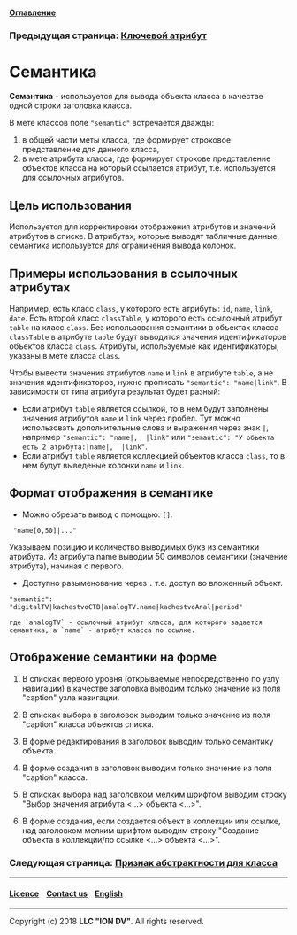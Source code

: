 #### [Оглавление](/docs/ru/index.md)

### Предыдущая страница: [Ключевой атрибут](key.md)

# Семантика
 
**Семантика** - используется для вывода объекта класса в качестве одной строки заголовка класса.

В мете классов поле `"semantic"` встречается дважды:

1. в общей части меты класса, где формирует строковое представление для данного класса, 
2. в мете атрибута класса, где формирует строкове представление объектов класса на который ссылается атрибут, т.е. используется для ссылочных атрибутов.

## Цель использования

Используется для корректировки отображения атрибутов и значений атрибутов в списке. В атрибутах, которые выводят табличные данные, семантика используется для ограничения вывода колонок.

## Примеры использования в ссылочных атрибутах

Например, есть класс `class`, у которого есть атрибуты: `id`, `name`, `link`, `date`. Есть второй класс `classTable`, у которого есть ссылочный атрибут `table` на класс `class`.
Без использования семантики в объектах класса `classTable` в атрибуте `table` будут выводится значения идентификаторов объектов класса `class`.
Атрибуты, используемые как идентификаторы, указаны в мете класса `class`.

Чтобы вывести значения атрибутов `name` и `link` в атрибуте `table`, а не значения идентификаторов, нужно прописать `"semantic": "name|link"`. В зависимости от типа атрибута результат будет разный:

* Если атрибут `table` является ссылкой, то в нем будут заполнены значения атрибутов `name` и `link` через пробел.
Тут можно использовать дополнительные слова и выражения через знак `|`, например `"semantic": "name|,  |link"` или `"semantic": "У объекта есть 2 атрибута:|name|,  |link"`.
* Если атрибут `table` является коллекцией объектов класса `class`, то в нем будут выведеные колонки `name` и `link`.

## Формат отображения в семантике

* Можно обрезать вывод с помощью: `[]`. 
```
 "name[0,50]|..."
```
   Указываем позицию и количество выводимых букв из семантики атрибута. Из атрибута name выводим 50 символов семантики (значение атрибута), начиная с первого.
* Доступно разыменование через `.`  т.е. доступ во вложенный объект.
```
"semantic": "digitalTV|kachestvoCTB|analogTV.name|kachestvoAnal|period"
```
    где `analogTV` - ссылочный атрибут класса, для которого задается семантика, а `name` - атрибут класса по ссылке.

## Отображение семантики на форме

1. В списках первого уровня (открываемые непосредственно по узлу навигации) в качестве заголовка выводим только значение из поля "caption" узла навигации.

2. В списках выбора в заголовок выводим только значение из поля "caption" класса объектов списка.

3. В форме редактирования в заголовок выводим только семантику объекта.

4. В форме создания в заголовок выводим только значение из поля "caption" класса.

5. В списках выбора над заголовком мелким шрифтом выводим строку "Выбор значения атрибута <...> объекта <...>".

6. В форме создания, если создается объект в коллекции или ссылке, над заголовком мелким шрифтом выводим строку "Создание объекта в коллекции/по ссылке <...> объекта <...>".  

### Следующая страница: [Признак абстрактности для класса](abstract.md)
--------------------------------------------------------------------------  


 #### [Licence](/LICENSE) &ensp;  [Contact us](https://iondv.com/portal/contacts) &ensp;  [English](/docs/en/2_system_descriptionmetadata_structure/meta_class/semantic.md) &ensp;
<div><img src="https://mc.iondv.com/watch/local/docs/framework" style="position:absolute; left:-9999px;" height=1 width=1 alt="iondv metrics"></div>         



--------------------------------------------------------------------------  


Copyright (c) 2018 **LLC "ION DV"**.
All rights reserved.  